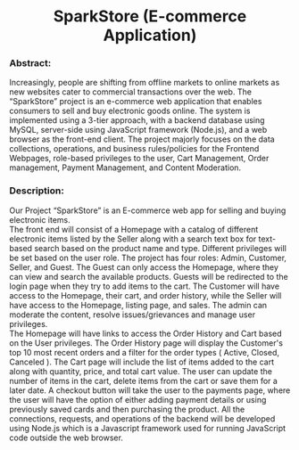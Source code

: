 <center><h1>SparkStore (E-commerce Application)</h1></center>

### Abstract:
Increasingly, people are shifting from offline markets to online markets as new websites cater to commercial transactions over the web. The “SparkStore” project is an e-commerce web application that enables consumers to sell and buy electronic goods online. The system is implemented using a 3-tier approach, with a backend database using MySQL, server-side using JavaScript framework (Node.js), and a web browser as the front-end client. The project majorly focuses on the data collections, operations, and business rules/policies for the Frontend Webpages, role-based privileges to the user, Cart Management, Order management, Payment Management, and Content Moderation. 

### Description:

Our Project “SparkStore” is an E-commerce web app for selling and buying electronic items.  
The front end will consist of a Homepage with a catalog of different electronic items listed by the Seller along with a search text box for text-based search based on the product name and type. Different privileges will be set based on the user role. The project has four roles: Admin, Customer, Seller, and Guest. The Guest can only access the Homepage, where they can view and search the available products. Guests will be redirected to the login page when they try to add items to the cart. The Customer will have access to the Homepage, their cart, and order history, while the Seller will have access to the Homepage, listing page, and sales. The admin can moderate the content, resolve issues/grievances and manage user privileges.   
The Homepage will have links to access the Order History and Cart based on the User privileges. The Order History page will display the Customer's top 10 most recent orders and a filter for the order types ( Active, Closed, Canceled ). The Cart page will include the list of items added to the cart along with quantity, price, and total cart value.  The user can update the number of items in the cart, delete items from the cart or save them for a later date. A checkout button will take the user to the payments page, where the user will have the option of either adding payment details or using previously saved cards and then purchasing the product. All the connections, requests, and operations of the backend will be developed using Node.js which is a Javascript framework used for running JavaScript code outside the web browser.
